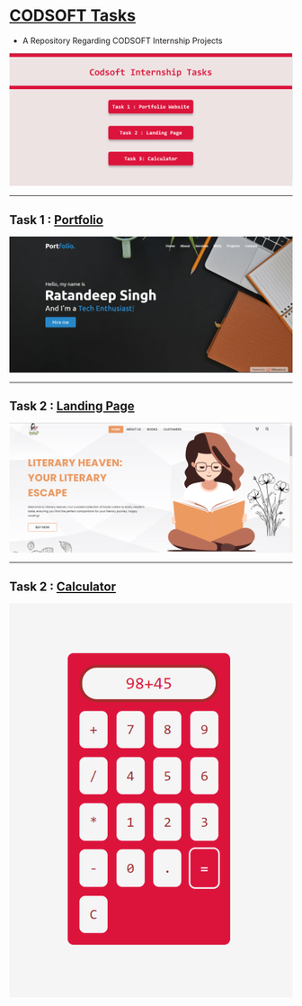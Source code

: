 # [CODSOFT Tasks](https://ratandeep1017.github.io/CODSOFT/)
- A Repository Regarding CODSOFT Internship Projects

![Tasks](Tasks.png)

---

## Task 1 : [Portfolio](https://resumeshowcase.000webhostapp.com)
![Portfolio](Portfolio.png)

---

## Task 2 : [Landing Page](https://resumeshowcase.000webhostapp.com/Literary_Heaven/index.html)
![Landing_page](Landing_page.png)

---

## Task 2 : [Calculator](https://ratandeep1017.github.io/MyProjects/MyProjects/calculator/index.html)
![calculator|600](calculator.png)


